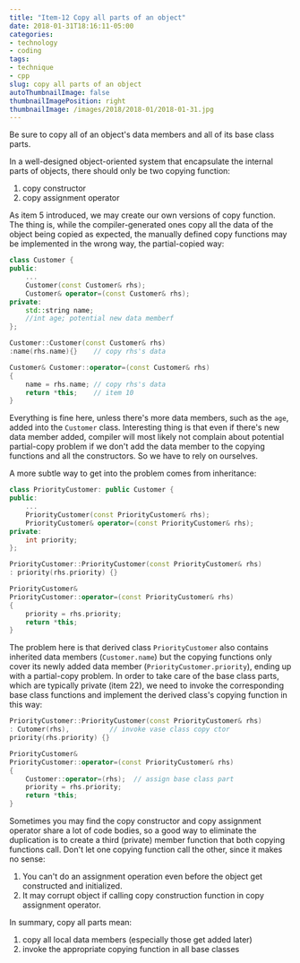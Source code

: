 ```yaml
---
title: "Item-12 Copy all parts of an object"
date: 2018-01-31T18:16:11-05:00
categories:
- technology
- coding
tags:
- technique
- cpp
slug: copy all parts of an object
autoThumbnailImage: false
thumbnailImagePosition: right
thumbnailImage: /images/2018/2018-01/2018-01-31.jpg
---
```


Be sure to copy all of an object's data members and all of its base class parts.
<!--more-->

In a well-designed object-oriented system that encapsulate the internal parts of objects, there should only be two copying function:

1. copy constructor
2. copy assignment operator

As item 5 introduced, we may create our own versions of copy function. The thing is, while the compiler-generated ones copy all the data of the object being copied as expected, the manually defined copy functions may be implemented in the wrong way, the partial-copied way:

```cpp
class Customer {
public:
    ...
    Customer(const Customer& rhs);
    Customer& operator=(const Customer& rhs);
private:
    std::string name;
    //int age; potential new data memberf
};

Customer::Customer(const Customer& rhs)
:name(rhs.name){}    // copy rhs's data

Customer& Customer::operator=(const Customer& rhs)
{
    name = rhs.name; // copy rhs's data
    return *this;    // item 10
}
```

Everything is fine here, unless there's more data members, such as the `age`, added into the `Customer` class. Interesting thing is that even if there's new data member added, compiler will most likely not complain about potential partial-copy problem if we don't add the data member to the copying functions and all the constructors. So we have to rely on ourselves.

A more subtle way to get into the problem comes from inheritance:

```cpp
class PriorityCustomer: public Customer {
public:
    ...
    PriorityCustomer(const PriorityCustomer& rhs);
    PriorityCustomer& operator=(const PriorityCustomer& rhs);
private:
    int priority;
};

PriorityCustomer::PriorityCustomer(const PriorityCustomer& rhs) 
: priority(rhs.priority) {}

PriorityCustomer& 
PriorityCustomer::operator=(const PriorityCustomer& rhs)
{
    priority = rhs.priority;
    return *this;
}
```

The problem here is that derived class `PriorityCustomer` also contains inherited data members (`Customer.name`) but the copying functions only cover its newly added data member (`PriorityCustomer.priority`), ending up with a partial-copy problem. In order to take care of the base class parts, which are typically private (item 22), we need to invoke the corresponding base class functions and implement the derived class's copying function in this way:

```cpp
PriorityCustomer::PriorityCustomer(const PriorityCustomer& rhs) 
: Cutomer(rhs),          // invoke vase class copy ctor
priority(rhs.priority) {}

PriorityCustomer& 
PriorityCustomer::operator=(const PriorityCustomer& rhs)
{
    Customer::operator=(rhs);  // assign base class part
    priority = rhs.priority;
    return *this;
}
```

Sometimes you may find the copy constructor and copy assignment operator share a lot of code bodies, so a good way to eliminate the duplication is to create a third (private) member function that both copying functions call. Don't let one copying function call the other, since it makes no sense:

1. You can't do an assignment operation even before the object get constructed and initialized.
2. It may corrupt object if calling copy construction function in copy assignment operator.

In summary, copy all parts mean:

1. copy all local data members (especially those get added later)
2. invoke the appropriate copying function in all base classes
